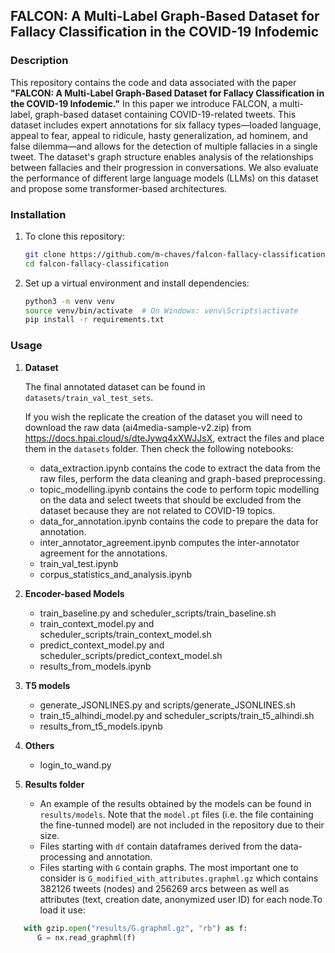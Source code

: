 ## FALCON: A Multi-Label Graph-Based Dataset for Fallacy Classification in the COVID-19 Infodemic

### Description
This repository contains the code and data associated with the paper **"FALCON: A Multi-Label Graph-Based Dataset for Fallacy Classification in the COVID-19 Infodemic."**
In this paper we introduce FALCON, a multi-label, graph-based dataset containing COVID-19-related tweets.
This dataset includes expert annotations for six fallacy types—loaded language, appeal to fear, appeal to ridicule, hasty generalization, ad hominem, and false dilemma—and allows for the detection of multiple fallacies in a single tweet.
The dataset's graph structure enables analysis of the relationships between fallacies and their progression in conversations.
We also evaluate the performance of different large language models (LLMs) on this dataset and propose some transformer-based architectures.

### Installation

1. To clone this repository:
   ```bash
   git clone https://github.com/m-chaves/falcon-fallacy-classification.git
   cd falcon-fallacy-classification
   ```

2. Set up a virtual environment and install dependencies:
   ```bash
   python3 -m venv venv
   source venv/bin/activate  # On Windows: venv\Scripts\activate
   pip install -r requirements.txt
   ```

### Usage

1. **Dataset**

   The final annotated dataset can be found in ```datasets/train_val_test_sets```.

   If you wish the replicate the creation of the dataset you will need to download the raw data (ai4media-sample-v2.zip) from https://docs.hpai.cloud/s/dteJywq4xXWJJsX, extract the files and place them in   the ```datasets``` folder. Then check the following notebooks:

   * data_extraction.ipynb contains the code to extract the data from the raw files, perform the data cleaning and graph-based preprocessing.
   * topic_modelling.ipynb contains the code to perform topic modelling on the data and select tweets that should be excluded from the dataset because they are not related to COVID-19 topics.
   * data_for_annotation.ipynb contains the code to prepare the data for annotation.
   * inter_annotator_agreement.ipynb computes the inter-annotator agreement for the annotations.
   * train_val_test.ipynb
   * corpus_statistics_and_analysis.ipynb


2. **Encoder-based Models**

   * train_baseline.py and scheduler_scripts/train_baseline.sh
   * train_context_model.py and scheduler_scripts/train_context_model.sh
   * predict_context_model.py and scheduler_scripts/predict_context_model.sh
   * results_from_models.ipynb

   <!-- The code for the encoder-based models can be found in the ```models``` folder. The models are implemented using PyTorch and Hugging Face's Transformers library.

   * train_model.py contains the code to train the models.
   * evaluate_model.py contains the code to evaluate the models.
   * predict_model.py contains the code to make predictions using the models.

   To train a model, run the following command:
   ```bash
   python train_model.py --model bert --epochs 10 --batch_size 32
   ```
   Available models: `bert`, `xgboost`, `svm`, and more. -->

3. **T5 models**

   * generate_JSONLINES.py and scripts/generate_JSONLINES.sh
   * train_t5_alhindi_model.py and scheduler_scripts/train_t5_alhindi.sh
   * results_from_t5_models.ipynb

4. **Others**

   * login_to_wand.py

5. **Results folder**

   * An example of the results obtained by the models can be found in ```results/models```. Note that the ```model.pt``` files (i.e. the file containing the fine-tunned model) are not included in the repository due to their size.
   * Files starting with ```df``` contain dataframes derived from the data-processing and annotation.
   * Files starting with ```G``` contain graphs. The most important one to consider is ```G_modified_with_attributes.graphml.gz``` which contains 382126 tweets (nodes) and 256269 arcs between as well as attributes (text, creation date, anonymized user ID) for each node.To load it use:
```python
   with gzip.open("results/G.graphml.gz", "rb") as f:
      G = nx.read_graphml(f)
```


<!-- 5. **Dataset Creation**:
   Run the script to generate the dataset:
   ```bash
   python create_dataset.py
   ```

1. **Model Training**:
   Train a classification model on the dataset:
   ```bash
   python train_model.py --model bert --epochs 10 --batch_size 32
   ```
   Available models: `bert`, `xgboost`, `svm`, and more. -->


<!-- ### Citation
If you use this code or the dataset in your research, please cite the following paper:

```bibtex
@inproceedings{falcon2024,
  title={FALCON: A Multi-Label Graph-Based Dataset for Fallacy Classification in the COVID-19 Infodemic},
  author={Author, Firstname and Coauthor, Secondname},
  booktitle={Proceedings of the Conference},
  year={2024},
  url={https://link-to-paper}
}
``` -->

<!-- ### License
This project is licensed under the MIT License. See the [LICENSE](LICENSE) file for details. -->
